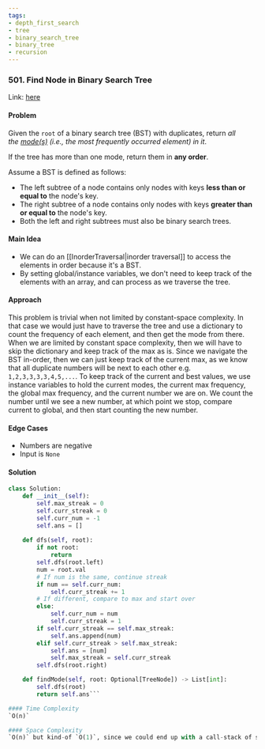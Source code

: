 ```yaml
---
tags:
- depth_first_search
- tree
- binary_search_tree
- binary_tree
- recursion
---
```

### 501. Find Node in Binary Search Tree

Link: [here](https://leetcode.com/problems/find-mode-in-binary-search-tree/description/)

#### Problem
Given the `root` of a binary search tree (BST) with duplicates, return _all the [mode(s)](https://en.wikipedia.org/wiki/Mode_(statistics)) (i.e., the most frequently occurred element) in it_.

If the tree has more than one mode, return them in **any order**.

Assume a BST is defined as follows:

- The left subtree of a node contains only nodes with keys **less than or equal to** the node's key.
- The right subtree of a node contains only nodes with keys **greater than or equal to** the node's key.
- Both the left and right subtrees must also be binary search trees.

#### Main Idea
- We can do an [[InorderTraversal|inorder traversal]] to access the elements in order because it's a BST.
- By setting global/instance variables, we don't need to keep track of the elements with an array, and can process as we traverse the tree.

#### Approach
This problem is trivial when not limited by constant-space complexity. In that case we would just have to traverse the tree and use a dictionary to count the frequency of each element, and then get the mode from there. 
When we are limited by constant space complexity, then we will have to skip the dictionary and keep track of the max as is. Since we navigate the BST in-order, then we can just keep track of the current max, as we know that all duplicate numbers will be next to each other e.g. `1,2,3,3,3,3,4,5,...`.
To keep track of the current and best values, we use instance variables to hold the current modes, the current max frequency, the global max frequency, and the current number we are on.
We count the number until we see a new number, at which point we stop, compare current to global, and then start counting the new number.

#### Edge Cases
- Numbers are negative 
- Input is `None`

#### Solution
```python 
class Solution:
    def __init__(self):
        self.max_streak = 0
        self.curr_streak = 0
        self.curr_num = -1
        self.ans = []
    
    def dfs(self, root):
        if not root:
            return
        self.dfs(root.left)
        num = root.val
        # If num is the same, continue streak
        if num == self.curr_num:
            self.curr_streak += 1
        # If different, compare to max and start over
        else:
            self.curr_num = num
            self.curr_streak = 1
        if self.curr_streak == self.max_streak:
            self.ans.append(num)
        elif self.curr_streak > self.max_streak:
            self.ans = [num]
            self.max_streak = self.curr_streak
        self.dfs(root.right)

    def findMode(self, root: Optional[TreeNode]) -> List[int]:
        self.dfs(root)
        return self.ans```

#### Time Complexity
`O(n)`

#### Space Complexity
`O(n)` but kind-of `O(1)`, since we could end up with a call-stack of size `O(n)` from the recursive calls, although that is not directly instantiated by the algorithm. 

